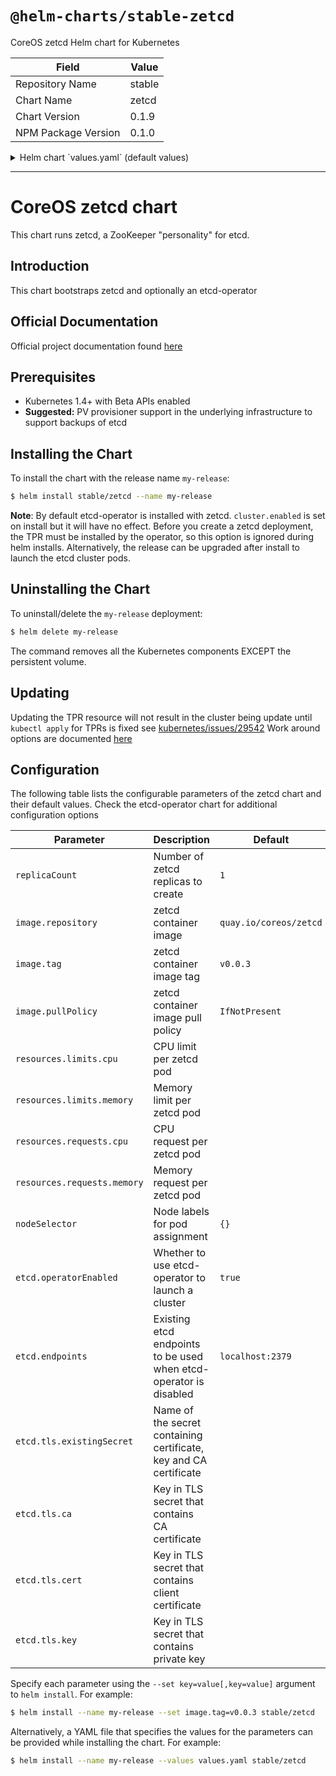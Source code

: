 # `@helm-charts/stable-zetcd`

CoreOS zetcd Helm chart for Kubernetes

| Field               | Value  |
| ------------------- | ------ |
| Repository Name     | stable |
| Chart Name          | zetcd  |
| Chart Version       | 0.1.9  |
| NPM Package Version | 0.1.0  |

<details>

<summary>Helm chart `values.yaml` (default values)</summary>

```yaml
# Default values for zetcd.
# This is a YAML-formatted file.
# Declare variables to be passed into your templates.
replicaCount: 1

image:
  repository: quay.io/coreos/zetcd
  tag: v0.0.3
  pullPolicy: IfNotPresent
service:
  name: zetcd
  type: ClusterIP
  externalPort: 2181
  internalPort: 2181
resources:
  {}
  # We usually recommend not to specify default resources and to leave this as a conscious
  # choice for the user. This also increases chances charts run on environments with little
  # resources, such as Minikube. If you do want to specify resources, uncomment the following
  # lines, adjust them as necessary, and remove the curly braces after 'resources:'.
  # limits:
  #  cpu: 100m
  #  memory: 128Mi
  # requests:
  #  cpu: 100m
  #  memory: 128Mi

## Node labels for pod assignment
## Ref: https://kubernetes.io/docs/user-guide/node-selection/
##
nodeSelector: {}

etcd:
  operatorEnabled: true
  endpoints: localhost:2379

  # Communication with etcd can be encrypted and authenticated with a certificate.
  # In order to enable it, add 'tls' section providing existing secret
  # containing CA certificate, client certificate and client key.
  # tls:
  #   existingSecret: etcd-tls-secret
  #   cert: client.crt
  #   key: client.key
  #   ca: ca.crt

etcd-operator:
  cluster:
    enabled: true
```

</details>

---

# CoreOS zetcd chart

This chart runs zetcd, a ZooKeeper "personality" for etcd.

## Introduction

This chart bootstraps zetcd and optionally an etcd-operator

## Official Documentation

Official project documentation found [here](https://github.com/coreos/zetcd)

## Prerequisites

- Kubernetes 1.4+ with Beta APIs enabled
- **Suggested:** PV provisioner support in the underlying infrastructure to support backups of etcd

## Installing the Chart

To install the chart with the release name `my-release`:

```bash
$ helm install stable/zetcd --name my-release
```

**Note**: By default etcd-operator is installed with zetcd. `cluster.enabled` is set on install but it will have no effect.
Before you create a zetcd deployment, the TPR must be installed by the operator, so this option is ignored during helm installs. Alternatively, the release can be upgraded after install to launch the etcd cluster pods.

## Uninstalling the Chart

To uninstall/delete the `my-release` deployment:

```bash
$ helm delete my-release
```

The command removes all the Kubernetes components EXCEPT the persistent volume.

## Updating

Updating the TPR resource will not result in the cluster being update until `kubectl apply` for
TPRs is fixed see [kubernetes/issues/29542](https://github.com/kubernetes/kubernetes/issues/29542)
Work around options are documented [here](https://github.com/coreos/etcd-operator#resize-an-etcd-cluster)

## Configuration

The following table lists the configurable parameters of the zetcd chart and their default values. Check the etcd-operator chart for additional configuration options

| Parameter                   | Description                                                       | Default                |
| --------------------------- | ----------------------------------------------------------------- | ---------------------- |
| `replicaCount`              | Number of zetcd replicas to create                                | `1`                    |
| `image.repository`          | zetcd container image                                             | `quay.io/coreos/zetcd` |
| `image.tag`                 | zetcd container image tag                                         | `v0.0.3`               |
| `image.pullPolicy`          | zetcd container image pull policy                                 | `IfNotPresent`         |
| `resources.limits.cpu`      | CPU limit per zetcd pod                                           |                        |
| `resources.limits.memory`   | Memory limit per zetcd pod                                        |                        |
| `resources.requests.cpu`    | CPU request per zetcd pod                                         |                        |
| `resources.requests.memory` | Memory request per zetcd pod                                      |                        |
| `nodeSelector`              | Node labels for pod assignment                                    | `{}`                   |
| `etcd.operatorEnabled`      | Whether to use etcd-operator to launch a cluster                  | `true`                 |
| `etcd.endpoints`            | Existing etcd endpoints to be used when etcd-operator is disabled | `localhost:2379`       |
| `etcd.tls.existingSecret`   | Name of the secret containing certificate, key and CA certificate |                        |
| `etcd.tls.ca`               | Key in TLS secret that contains CA certificate                    |                        |
| `etcd.tls.cert`             | Key in TLS secret that contains client certificate                |                        |
| `etcd.tls.key`              | Key in TLS secret that contains private key                       |                        |

Specify each parameter using the `--set key=value[,key=value]` argument to `helm install`. For example:

```bash
$ helm install --name my-release --set image.tag=v0.0.3 stable/zetcd
```

Alternatively, a YAML file that specifies the values for the parameters can be provided while
installing the chart. For example:

```bash
$ helm install --name my-release --values values.yaml stable/zetcd
```
